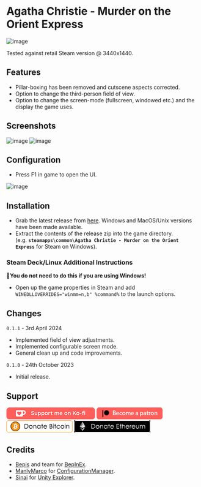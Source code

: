 # Agatha Christie - Murder on the Orient Express

![image](https://github.com/p1xel8ted/UltrawideFixes/assets/10510767/8c6e24b9-7919-45a5-b8f4-962a49b1d57a)

Tested against retail Steam version @ 3440x1440.

## Features
- Pillar-boxing has been removed and cutscene aspects corrected.
- Option to change the third-person field of view.
- Option to change the screen-mode (fullscreen, windowed etc.) and the display the game uses.

## Screenshots
![image](https://github.com/p1xel8ted/UltrawideFixes/assets/10510767/7e0a245d-673a-4001-9108-3551f1ecfbf7) ![image](https://github.com/p1xel8ted/UltrawideFixes/assets/10510767/6deec146-ce1a-4974-85bc-41855ac34ba0)

## Configuration
- Press F1 in game to open the UI.

![image](https://github.com/p1xel8ted/UltrawideFixes/assets/10510767/642a4056-c7f4-4bdd-b692-440d90d1abe4)

## Installation
- Grab the latest release from [here](https://github.com/p1xel8ted/UltrawideFixes/releases/tag/AgathaChristieMOE). Windows and MacOS/Unix versions have been made available.
- Extract the contents of the release zip into the game directory.<br />(e.g. **`steamapps\common\Agatha Christie - Murder on the Orient Express`** for Steam on Windows).

### Steam Deck/Linux Additional Instructions
🚩**You do not need to do this if you are using Windows!**
- Open up the game properties in Steam and add `WINEDLLOVERRIDES="winmm=n,b" %command%` to the launch options.

## Changes

`0.1.1` - 3rd April 2024
- Implemented field of view adjustments.
- Implemented configurable screen mode.
- General clean up and code improvements.

`0.1.0` - 24th October 2023
- Initial release.

## Support

[![ko-fi](https://github.com/p1xel8ted/UltrawideFixes/blob/main/donations/kofi.png)](https://ko-fi.com/F2F2DI3WA) [![patreon](https://github.com/p1xel8ted/UltrawideFixes/blob/main/donations/patreon.png)](https://www.patreon.com/p1xel8ted) [![bitcoin](https://github.com/p1xel8ted/UltrawideFixes/blob/main/donations/bitcoin.png)](https://github.com/p1xel8ted/UltrawideFixes/blob/main/donations/README.md) [![ethereum](https://github.com/p1xel8ted/UltrawideFixes/blob/main/donations//ethereum.png)](https://github.com/p1xel8ted/UltrawideFixes/blob/main/donations/README.md)

## Credits
- [Bepis](https://github.com/bbepis) and team for [BepInEx](https://github.com/BepInEx/BepInEx).
- [ManlyMarco](https://github.com/ManlyMarco) for [ConfigurationManager](https://github.com/BepInEx/BepInEx.ConfigurationManager).
- [Sinai]() for [Unity Explorer](https://github.com/sinai-dev/UnityExplorer).

